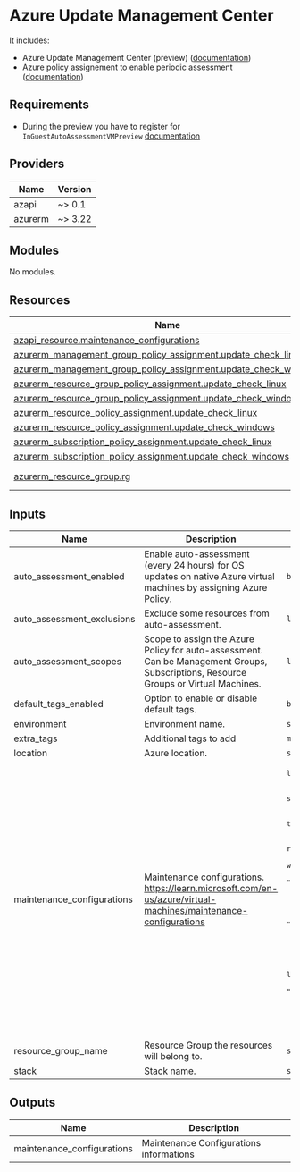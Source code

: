 # Azure Update Management Center

It includes:
* Azure Update Management Center (preview) ([documentation](https://learn.microsoft.com/en-us/azure/update-center/overview))
* Azure policy assignement to enable periodic assessment ([documentation](https://learn.microsoft.com/en-us/azure/update-center/assessment-options))

## Requirements

* During the preview you have to register for `InGuestAutoAssessmentVMPreview` [documentation](https://learn.microsoft.com/en-us/azure/update-center/enable-machines?tabs=portal-periodic)

<!-- BEGIN_TF_DOCS -->
## Providers

| Name | Version |
|------|---------|
| azapi | ~> 0.1 |
| azurerm | ~> 3.22 |

## Modules

No modules.

## Resources

| Name | Type |
|------|------|
| [azapi_resource.maintenance_configurations](https://registry.terraform.io/providers/azure/azapi/latest/docs/resources/resource) | resource |
| [azurerm_management_group_policy_assignment.update_check_linux](https://registry.terraform.io/providers/hashicorp/azurerm/latest/docs/resources/management_group_policy_assignment) | resource |
| [azurerm_management_group_policy_assignment.update_check_windows](https://registry.terraform.io/providers/hashicorp/azurerm/latest/docs/resources/management_group_policy_assignment) | resource |
| [azurerm_resource_group_policy_assignment.update_check_linux](https://registry.terraform.io/providers/hashicorp/azurerm/latest/docs/resources/resource_group_policy_assignment) | resource |
| [azurerm_resource_group_policy_assignment.update_check_windows](https://registry.terraform.io/providers/hashicorp/azurerm/latest/docs/resources/resource_group_policy_assignment) | resource |
| [azurerm_resource_policy_assignment.update_check_linux](https://registry.terraform.io/providers/hashicorp/azurerm/latest/docs/resources/resource_policy_assignment) | resource |
| [azurerm_resource_policy_assignment.update_check_windows](https://registry.terraform.io/providers/hashicorp/azurerm/latest/docs/resources/resource_policy_assignment) | resource |
| [azurerm_subscription_policy_assignment.update_check_linux](https://registry.terraform.io/providers/hashicorp/azurerm/latest/docs/resources/subscription_policy_assignment) | resource |
| [azurerm_subscription_policy_assignment.update_check_windows](https://registry.terraform.io/providers/hashicorp/azurerm/latest/docs/resources/subscription_policy_assignment) | resource |
| [azurerm_resource_group.rg](https://registry.terraform.io/providers/hashicorp/azurerm/latest/docs/data-sources/resource_group) | data source |

## Inputs

| Name | Description | Type | Default | Required |
|------|-------------|------|---------|:--------:|
| auto\_assessment\_enabled | Enable auto-assessment (every 24 hours) for OS updates on native Azure virtual machines by assigning Azure Policy. | `bool` | `true` | no |
| auto\_assessment\_exclusions | Exclude some resources from auto-assessment. | `list(string)` | `[]` | no |
| auto\_assessment\_scopes | Scope to assign the Azure Policy for auto-assessment. Can be Management Groups, Subscriptions, Resource Groups or Virtual Machines. | `list(string)` | `[]` | no |
| default\_tags\_enabled | Option to enable or disable default tags. | `bool` | `true` | no |
| environment | Environment name. | `string` | n/a | yes |
| extra\_tags | Additional tags to add | `map(string)` | `null` | no |
| location | Azure location. | `string` | n/a | yes |
| maintenance\_configurations | Maintenance configurations. https://learn.microsoft.com/en-us/azure/virtual-machines/maintenance-configurations | <pre>list(object({<br>    configuration_name = string<br>    start_date_time    = string<br>    duration           = optional(string, "02:00")<br>    time_zone          = optional(string, "UTC")<br>    recur_every        = string<br>    reboot_setting     = optional(string, "IfRequired")<br>    windows_classifications_to_include = optional(list(string), [<br>      "Critical",<br>      "Definition",<br>      "FeaturePack",<br>      "Security",<br>      "ServicePack",<br>      "Tools",<br>      "UpdateRollup",<br>      "Updates"<br>    ])<br>    linux_classifications_to_include = optional(list(string), [<br>      "Critical",<br>      "Security",<br>      "Other",<br>    ])<br>  }))</pre> | `[]` | no |
| resource\_group\_name | Resource Group the resources will belong to. | `string` | n/a | yes |
| stack | Stack name. | `string` | n/a | yes |

## Outputs

| Name | Description |
|------|-------------|
| maintenance\_configurations | Maintenance Configurations informations |
<!-- END_TF_DOCS -->
